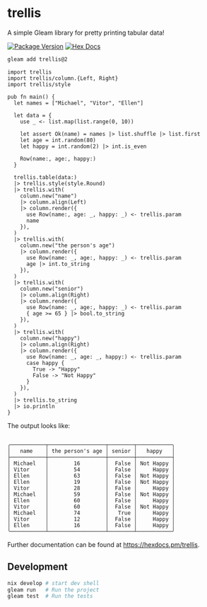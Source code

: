 # trellis

A simple Gleam library for pretty printing tabular data!

[![Package Version](https://img.shields.io/hexpm/v/trellis)](https://hex.pm/packages/trellis)
[![Hex Docs](https://img.shields.io/badge/hex-docs-ffaff3)](https://hexdocs.pm/trellis/)

```sh
gleam add trellis@2
```
```gleam
import trellis
import trellis/column.{Left, Right}
import trellis/style

pub fn main() {
  let names = ["Michael", "Vitor", "Ellen"]

  let data = {
    use _ <- list.map(list.range(0, 10))

    let assert Ok(name) = names |> list.shuffle |> list.first
    let age = int.random(80)
    let happy = int.random(2) |> int.is_even

    Row(name:, age:, happy:)
  }

  trellis.table(data:)
  |> trellis.style(style.Round)
  |> trellis.with(
    column.new("name")
    |> column.align(Left)
    |> column.render({
      use Row(name:, age: _, happy: _) <- trellis.param
      name
    }),
  )
  |> trellis.with(
    column.new("the person's age")
    |> column.render({
      use Row(name: _, age:, happy: _) <- trellis.param
      age |> int.to_string
    }),
  )
  |> trellis.with(
    column.new("senior")
    |> column.align(Right)
    |> column.render({
      use Row(name: _, age:, happy: _) <- trellis.param
      { age >= 65 } |> bool.to_string
    }),
  )
  |> trellis.with(
    column.new("happy")
    |> column.align(Right)
    |> column.render({
      use Row(name: _, age: _, happy:) <- trellis.param
      case happy {
        True -> "Happy"
        False -> "Not Happy"
      }
    }),
  )
  |> trellis.to_string
  |> io.println
}
```

The output looks like:
<pre><code style="font-family: monospace;" class="language-plaintext">
╭───────────┬──────────────────┬────────┬───────────╮
│   name    │ the person's age │ senior │   happy   │
├───────────┼──────────────────┼────────┼───────────┤
│ Michael   │        16        │  False │ Not Happy │
│ Vitor     │        54        │  False │     Happy │
│ Ellen     │        63        │  False │ Not Happy │
│ Ellen     │        19        │  False │ Not Happy │
│ Vitor     │        28        │  False │     Happy │
│ Michael   │        59        │  False │ Not Happy │
│ Ellen     │        60        │  False │     Happy │
│ Vitor     │        60        │  False │ Not Happy │
│ Michael   │        74        │   True │     Happy │
│ Vitor     │        12        │  False │     Happy │
│ Ellen     │        16        │  False │     Happy │
╰───────────┴──────────────────┴────────┴───────────╯
</code></pre>

Further documentation can be found at <https://hexdocs.pm/trellis>.

## Development

```sh
nix develop # start dev shell
gleam run   # Run the project
gleam test  # Run the tests
```

